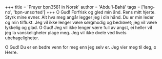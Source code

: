 +++
title = 'Prayer bpn3581 in Norsk'
author = 'Abdu'l-Bahá'
tags = ['lang-no', 'bpn-unsorted']
+++
O Gud! Forfrisk og gled min ånd. Rens mitt hjerte. Styrk mine evner. Alt hva meg angår legger jeg i din hånd. Du er min leder og min tilflukt. Jeg vil ikke lenger være sørgmodig og bedrøvet; jeg vil være lykkelig og glad. O Gud! Jeg vil ikke lenger være full av angst, ei heller vil jeg la vanskeligheter plage meg. Jeg vil ikke dvele ved livets ubehageligheter.
 
O Gud! Du er en bedre venn for meg enn jeg selv er. Jeg vier meg til deg, o Herre.
